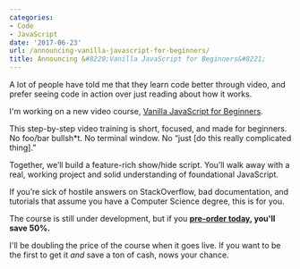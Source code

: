 ```yaml
---
categories:
- Code
- JavaScript
date: '2017-06-23'
url: /announcing-vanilla-javascript-for-beginners/
title: Announcing &#8220;Vanilla JavaScript for Beginners&#8221;
---
```


A lot of people have told me that they learn code better through video, and prefer seeing code in action over just reading about how it works.

I'm working on a new video course, [Vanilla JavaScript for Beginners](/courses/vanilla-javascript-for-beginners/).

This step-by-step video training is short, focused, and made for beginners. No foo/bar bullsh*t. No terminal window. No “just [do this really complicated thing].”

Together, we’ll build a feature-rich show/hide script. You’ll walk away with a real, working project and solid understanding of foundational JavaScript.

If you’re sick of hostile answers on StackOverflow, bad documentation, and tutorials that assume you have a Computer Science degree, this is for you.

The course is still under development, but if you **[pre-order today](/courses/vanilla-javascript-for-beginners/#pre-order-and-save-50), you'll save 50%.**

I'll be doubling the price of the course when it goes live. If you want to be the first to get it *and* save a ton of cash, nows your chance.